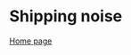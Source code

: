 # Shipping noise

<script src="scripts/hello_world.js"></script>

<!--start javascript-->
<script>
  
  alert('Hello, world!');
  
</script>
<!--end javascript-->




[Home page](https://faulanier.github.io/)
